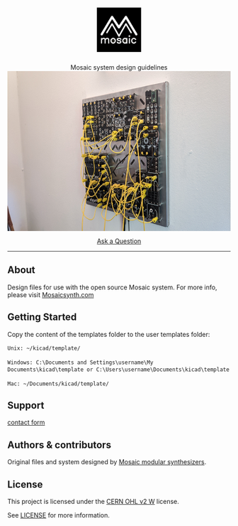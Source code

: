 <h1 align="center">
  <a href="https://github.com/Mosaic-modular/mosaic-system-design-guidelines">
    <!-- Please provide path to your logo here -->
    <img src="docs/images/MMlogo3.png" alt="Logo" width="100" height="100">
  </a>
  
</h1>

<div align="center">
  Mosaic system design guidelines
  <br />
    <img align="center" src="docs/images/IMG_20220603_103824384.jpg" alt="MM system" width="640" height="360">
  <br />

  <a href="https://github.com/Mosaic-modular/mosaic-system-design-guidelines/issues/new?assignees=&labels=question&template=04_SUPPORT_QUESTION.md&title=support%3A+">Ask a Question</a>
</div>



---

## About

Design files for use with the open source Mosaic system.
For more info, please visit   <a href="https://mosaicsynth.com/index.php/system-info/">Mosaicsynth.com</a>

## Getting Started
Copy the content of the templates folder to the user templates folder:

    Unix: ~/kicad/template/

    Windows: C:\Documents and Settings\username\My Documents\kicad\template or C:\Users\username\Documents\kicad\template

    Mac: ~/Documents/kicad/template/



## Support
<a href = "https://mosaicsynth.com/index.php/contact/"> contact form </a>

## Authors & contributors

Original files and system designed by [Mosaic modular synthesizers](https://github.com/Mosaic-modular).

## License

This project is licensed under the <a href="https://ohwr.org/cern_ohl_w_v2.pdf">CERN OHL v2 W</a> license. 

See [LICENSE](LICENSE) for more information.

